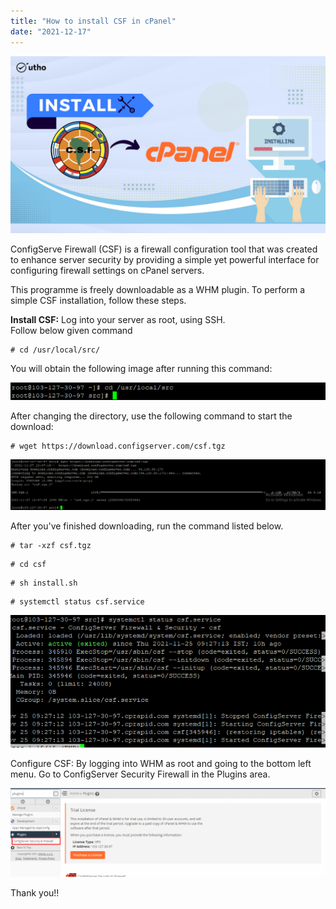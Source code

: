 ```yaml
---
title: "How to install CSF in cPanel"
date: "2021-12-17"
---
```


![](images/How-to-install-CSF-in-cPanel_utho.jpg)

ConfigServe Firewall (CSF) is a firewall configuration tool that was created to enhance server security by providing a simple yet powerful interface for configuring firewall settings on cPanel servers.

This programme is freely downloadable as a WHM plugin. To perform a simple CSF installation, follow these steps.

**Install CSF:** Log into your server as root, using SSH.  
Follow below given command

```
# cd /usr/local/src/ 
```

You will obtain the following image after running this command:

![](images/csf1.png)

After changing the directory, use the following command to start the download:

```
# wget https://download.configserver.com/csf.tgz 
```

![](images/csf2-1024x163.png)

After you've finished downloading, run the command listed below.

```
# tar -xzf csf.tgz 
```

```
# cd csf 
```

```
# sh install.sh 
```

```
# systemctl status csf.service 
```

![](images/csf_3.png)

Configure CSF: By logging into WHM as root and going to the bottom left menu. Go to ConfigServer Security Firewall in the Plugins area.

![](images/CsF-4-1024x290.png)

Thank you!!
